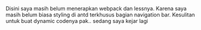 Disini saya masih belum menerapkan webpack dan lessnya. Karena saya masih belum biasa styling di antd terkhusus bagian navigation bar. Kesulitan untuk buat dynamic codenya pak.. sedang saya kejar lagi 

